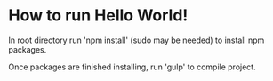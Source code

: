 <h1>How to run Hello World!</h1>

<p>In root directory run 'npm install' (sudo may be needed) to install npm packages.</p>
<p>Once packages are finished installing, run 'gulp' to compile project.</p>
